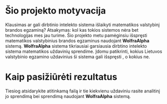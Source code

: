 # Šio projekto motyvacija

Klausimas ar gali dirbtinio intelekto sistema išlaikyti matematikos valstybinį brandos egzaminą? Atsakymas: kol kas tokios sistemos nėra bet technologijas mes jau turime. Šio projekto metu pamėginsiu išspręsti matematikos valstybinius brandos egzaminus naudojant **WolfraAlpha** sistemą. **WolfraAlpha**  sistema tikriausiai garsiausia dirbtino intelekto sistema matematikos uždavinių sprendime. Įdomu patikrinti, kokius Lietuvos valstybinio egzamino uždavinius ši sistema gali išspręsti , o kokius ne.

# Kaip pasižiūrėti rezultatus

Tiesiog atsidarykite atitinkamą failą ir tie kiekvienu uždaviniu rasite analitinį jo sprendimą bei sprendimą naudojant **WolfraAlpha** sistemą.



